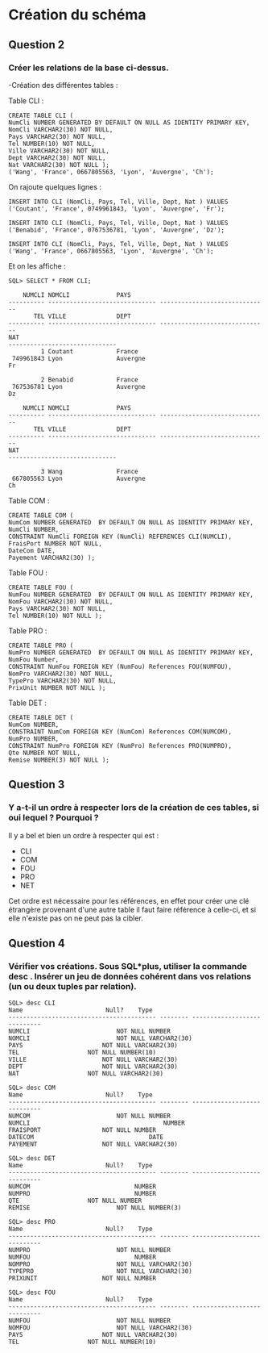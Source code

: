 # Création du schéma

## Question 2

### Créer les relations de la base ci-dessus.

-Création des différentes tables :

Table CLI :

    CREATE TABLE CLI (
    NumCli NUMBER GENERATED BY DEFAULT ON NULL AS IDENTITY PRIMARY KEY,
    NomCli VARCHAR2(30) NOT NULL,
    Pays VARCHAR2(30) NOT NULL,
    Tel NUMBER(10) NOT NULL,
    Ville VARCHAR2(30) NOT NULL,
    Dept VARCHAR2(30) NOT NULL,
    Nat VARCHAR2(30) NOT NULL );
    ('Wang', 'France', 0667805563, 'Lyon', 'Auvergne', 'Ch');

On rajoute quelques lignes :

    INSERT INTO CLI (NomCli, Pays, Tel, Ville, Dept, Nat ) VALUES
    ('Coutant', 'France', 0749961843, 'Lyon', 'Auvergne', 'Fr');
    
    INSERT INTO CLI (NomCli, Pays, Tel, Ville, Dept, Nat ) VALUES
    ('Benabid', 'France', 0767536781, 'Lyon', 'Auvergne', 'Dz');
    
    INSERT INTO CLI (NomCli, Pays, Tel, Ville, Dept, Nat ) VALUES
    ('Wang', 'France', 0667805563, 'Lyon', 'Auvergne', 'Ch');

Et on les affiche :

    SQL> SELECT * FROM CLI;

        NUMCLI NOMCLI			  PAYS
    ---------- ------------------------------ ------------------------------
           TEL VILLE			  DEPT
    ---------- ------------------------------ ------------------------------
    NAT
    ------------------------------
             1 Coutant			  France
     749961843 Lyon 			  Auvergne
    Fr

             2 Benabid			  France
     767536781 Lyon 			  Auvergne
    Dz

        NUMCLI NOMCLI			  PAYS
    ---------- ------------------------------ ------------------------------
           TEL VILLE			  DEPT
    ---------- ------------------------------ ------------------------------
    NAT
    ------------------------------

             3 Wang 			  France
     667805563 Lyon 			  Auvergne
    Ch

Table COM :

    CREATE TABLE COM (
    NumCom NUMBER GENERATED  BY DEFAULT ON NULL AS IDENTITY PRIMARY KEY,
    NumCli NUMBER,
    CONSTRAINT NumCli FOREIGN KEY (NumCli) REFERENCES CLI(NUMCLI),
    FraisPort NUMBER NOT NULL,
    DateCom DATE,
    Payement VARCHAR2(30) );

Table FOU :

    CREATE TABLE FOU (
    NumFou NUMBER GENERATED  BY DEFAULT ON NULL AS IDENTITY PRIMARY KEY,
    NomFou VARCHAR2(30) NOT NULL,
    Pays VARCHAR2(30) NOT NULL,
    Tel NUMBER(10) NOT NULL );
    
Table PRO :

    CREATE TABLE PRO (
    NumPro NUMBER GENERATED  BY DEFAULT ON NULL AS IDENTITY PRIMARY KEY,
    NumFou Number,
    CONSTRAINT NumFou FOREIGN KEY (NumFou) References FOU(NUMFOU),
    NomPro VARCHAR2(30) NOT NULL,
    TypePro VARCHAR2(30) NOT NULL,
    PrixUnit NUMBER NOT NULL );

Table DET :

    CREATE TABLE DET (
    NumCom NUMBER,
    CONSTRAINT NumCom FOREIGN KEY (NumCom) References COM(NUMCOM),
    NumPro NUMBER,
    CONSTRAINT NumPro FOREIGN KEY (NumPro) References PRO(NUMPRO),
    Qte NUMBER NOT NULL,
    Remise NUMBER(3) NOT NULL );

## Question 3

### Y a-t-il un ordre à respecter lors de la création de ces tables, si oui lequel ? Pourquoi ?

Il y a bel et bien un ordre à respecter qui est :

* CLI
* COM
* FOU
* PRO
* NET

Cet ordre est nécessaire pour les références, en effet pour créer une clé étrangère provenant d'une autre table il faut faire référence à celle-ci, et si elle n'existe pas on ne peut pas la cibler.

## Question 4

### Vérifier vos créations. Sous SQL*plus, utiliser la commande desc <nomtable>. Insérer un jeu de données cohérent dans vos relations (un ou deux tuples par relation).
    
    SQL> desc CLI
    Name					   Null?    Type
    ----------------------------------------- -------- ----------------------------
    NUMCLI 				          NOT NULL NUMBER
    NOMCLI 				          NOT NULL VARCHAR2(30)
    PAYS					  NOT NULL VARCHAR2(30)
    TEL					  NOT NULL NUMBER(10)
    VILLE					  NOT NULL VARCHAR2(30)
    DEPT					  NOT NULL VARCHAR2(30)
    NAT					  NOT NULL VARCHAR2(30)

    SQL> desc COM
    Name					   Null?    Type
    ----------------------------------------- -------- ----------------------------
    NUMCOM 				          NOT NULL NUMBER
    NUMCLI 			                           NUMBER
    FRAISPORT				  NOT NULL NUMBER
    DATECOM				                   DATE
    PAYEMENT				  NOT NULL VARCHAR2(30)

    SQL> desc DET
    Name					   Null?    Type
    ----------------------------------------- -------- ----------------------------
    NUMCOM 					           NUMBER
    NUMPRO 					           NUMBER
    QTE					  NOT NULL NUMBER
    REMISE 				          NOT NULL NUMBER(3)

    SQL> desc PRO
    Name					   Null?    Type
    ----------------------------------------- -------- ----------------------------
    NUMPRO 				          NOT NULL NUMBER
    NUMFOU 					           NUMBER
    NOMPRO 				          NOT NULL VARCHAR2(30)
    TYPEPRO				          NOT NULL VARCHAR2(30)
    PRIXUNIT				  NOT NULL NUMBER

    SQL> desc FOU
    Name					   Null?    Type
    ----------------------------------------- -------- ----------------------------
    NUMFOU 				          NOT NULL NUMBER
    NOMFOU 				          NOT NULL VARCHAR2(30)
    PAYS					  NOT NULL VARCHAR2(30)
    TEL					  NOT NULL NUMBER(10)
